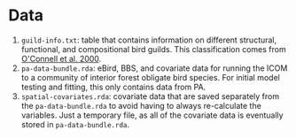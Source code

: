 # Data

1. `guild-info.txt`: table that contains information on different structural, functional, and compositional bird guilds. This classification comes from [O'Connell et al. 2000](https://esajournals.onlinelibrary.wiley.com/doi/10.1890/1051-0761%282000%29010%5B1706%3ABGAIOE%5D2.0.CO%3B2). 
2. `pa-data-bundle.rda`: eBird, BBS, and covariate data for running the ICOM to a community of interior forest obligate bird species. For initial model testing and fitting, this only contains data from PA. 
3. `spatial-covariates.rda`: covariate data that are saved separately from the `pa-data-bundle.rda` to avoid having to always re-calculate the variables. Just a temporary file, as all of the covariate data is eventually stored in `pa-data-bundle.rda`. 
